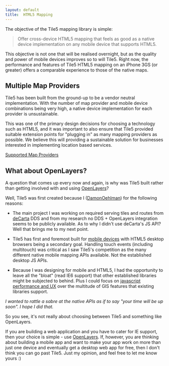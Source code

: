 ```yaml
---
layout: default
title:  HTML5 Mapping
---
```


The objective of the Tile5 mapping library is simple:

> Offer cross-device HTML5 mapping that feels as good as a native device implementation on any mobile device that supports HTML5.

This objective is not one that will be realised overnight, but as the quality and power of mobile devices improves so to will Tile5. Right now, the performance and features of Tile5 HTML5 mapping on an iPhone 3GS (or greater) offers a comparable experience to those of the native maps.

## Multiple Map Providers

Tile5 has been built from the ground-up to be a vendor neutral implementation. With the number of map provider and mobile device combinations being very high, a native device implementation for each provider is unsustainable.

This was one of the primary design decisions for choosing a technology such as HTML5, and it was important to also ensure that Tile5 provided suitable extension points for "plugging in" as many mapping providers as possible. We believe this will providing a sustainable solution for businesses interested in implementing location based services.

[Supported Map Providers](/map-providers)

## What about OpenLayers?

A question that comes up every now and again, is why was Tile5 built rather than getting involved with and using [OpenLayers](http://openlayers.org/)?

Well, Tile5 was first created because I ([DamonOehlman](http://twitter.com/DamonOehlman)) for the following reasons:

- The main project I was working on required serving tiles and routes from [deCarta](http://decarta.com) DDS and from my research no DDS + OpenLayers integration seems to be publicly available. As to why I didn't use deCarta's JS API? Well that brings me to my next point.

- Tile5 has first and foremost built for [mobile devices](/device-compatibility-roadmap) with HTML5 desktop browsers being a secondary goal. Handling touch events (including multitouch) was critical as I saw Tile5's competition as the many different native mobile mapping APIs available. Not the established desktop JS APIs.

- Because I was designing for mobile and HTML5, I had the opportunity to leave all the "bloat" (read IE6 support) that other established libraries might be subjected to behind. Plus I could focus on [javascript performance and UX](http://www.distractable.net/coding/getting-the-foundation-right/) over the multitude of GIS features that existing libraries support. 

_I wanted to rattle a sabre at the native APIs as if to say "your time will be up soon". I hope I did that._

So you see, it's not really about choosing between Tile5 and something like OpenLayers.

If you are building a web application and you have to cater for IE support, then your choice is simple - use [OpenLayers](http://openlayers.org/). If, however, you are thinking about building a mobile app and want to make your app work on more than just one device and eventually get a desktop web app for free, then I don't think you can go past Tile5. Just my opinion, and feel free to let me know yours :)